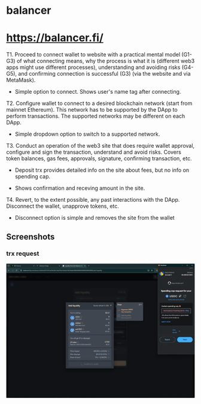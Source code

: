 # balancer
# https://balancer.fi/

T1. Proceed to connect wallet to website with a practical mental model (G1-G3) of what connecting means, why the process is what it is (different web3 apps might use different processes), understanding and avoiding risks (G4-G5), and confirming connection is successful (G3) (via the website and via MetaMask).

- Simple option to connect. Shows user's name tag after connecting.

T2. Configure wallet to connect to a desired blockchain network (start from mainnet Ethereum). This network has to be supported by the DApp to perform transactions. The supported networks may be different on each DApp.

- Simple dropdown option to switch to a supported network.

T3. Conduct an operation of the web3 site that does require wallet approval, configure and sign the transaction, understand and avoid risks. Covers token balances, gas fees, approvals, signature, confirming transaction, etc.

- Deposit trx provides detailed info on the site about fees, but no info on spending cap.

- Shows confirmation and receving amount in the site.


T4. Revert, to the extent possible, any past interactions with the DApp. Disconnect the wallet, unapprove tokens, etc. 

- Disconnect option is simple and removes the site from the wallet

## Screenshots
### trx request
![site/wallet](image-100.png)